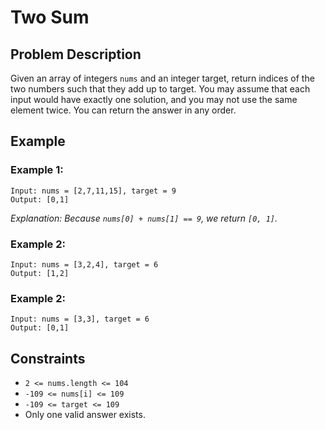 # Two Sum

## Problem Description

Given an array of integers `nums` and an integer target, return indices of the two numbers such that they add up to target.
You may assume that each input would have exactly one solution, and you may not use the same element twice.
You can return the answer in any order.


## Example

### Example 1:

```
Input: nums = [2,7,11,15], target = 9
Output: [0,1]
```
*Explanation: Because `nums[0] + nums[1] == 9`, we return `[0, 1]`.*

### Example 2:

```
Input: nums = [3,2,4], target = 6
Output: [1,2]
```

### Example 2:

```
Input: nums = [3,3], target = 6
Output: [0,1]
```

## Constraints

- `2 <= nums.length <= 104`
- `-109 <= nums[i] <= 109`
- `-109 <= target <= 109`
- Only one valid answer exists.

